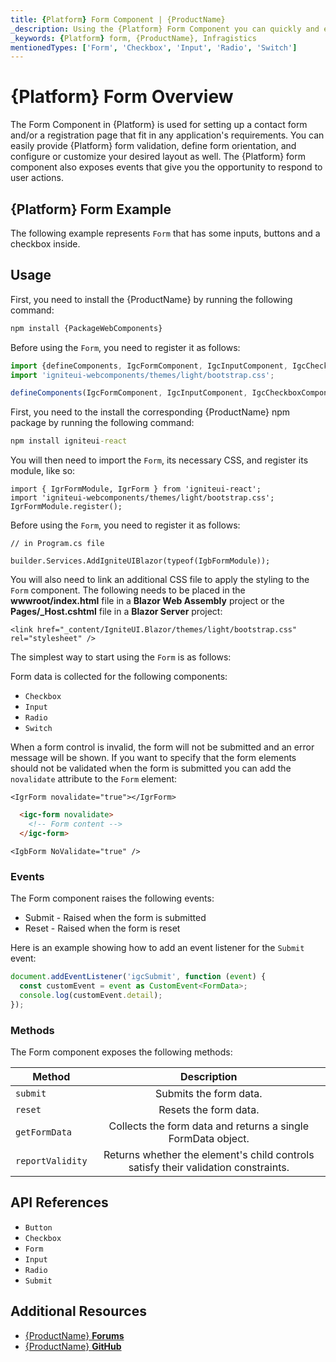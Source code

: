 ```yaml
---
title: {Platform} Form Component | {ProductName}
_description: Using the {Platform} Form Component you can quickly and easily create new contact form or a registration page for your next app. Learn more here.
_keywords: {Platform} form, {ProductName}, Infragistics
mentionedTypes: ['Form', 'Checkbox', 'Input', 'Radio', 'Switch']
---
```


# {Platform} Form Overview

The Form Component in {Platform} is used for setting up a contact form and/or a registration page that fit in any application's requirements. You can easily provide {Platform} form validation, define form orientation, and configure or customize your desired layout as well. The {Platform} form component also exposes events that give you the opportunity to respond to user actions.

## {Platform} Form Example

The following example represents `Form` that has some inputs, buttons and a checkbox inside.

<code-view style="height: 300px"
           data-demos-base-url="{environment:dvDemosBaseUrl}"
           iframe-src="{environment:dvDemosBaseUrl}/inputs/form-overview"
           alt="{Platform} Form Example"
           github-src="inputs/form/overview">
</code-view>

## Usage

<!-- WebComponents -->
First, you need to install the {ProductName} by running the following command:

```cmd
npm install {PackageWebComponents}
```

Before using the `Form`, you need to register it as follows:

```ts
import {defineComponents, IgcFormComponent, IgcInputComponent, IgcCheckboxComponent, IgcButtonComponent } from 'igniteui-webcomponents';
import 'igniteui-webcomponents/themes/light/bootstrap.css';

defineComponents(IgcFormComponent, IgcInputComponent, IgcCheckboxComponent, IgcButtonComponent);
```
<!-- end: WebComponents -->

<!-- React -->
First, you need to the install the corresponding {ProductName} npm package by running the following command:

```cmd
npm install igniteui-react
```

You will then need to import the `Form`, its necessary CSS, and register its module, like so:

```tsx
import { IgrFormModule, IgrForm } from 'igniteui-react';
import 'igniteui-webcomponents/themes/light/bootstrap.css';
IgrFormModule.register();
```
<!-- end: React -->

<!-- Blazor -->
Before using the `Form`, you need to register it as follows:


```razor
// in Program.cs file

builder.Services.AddIgniteUIBlazor(typeof(IgbFormModule));
```

You will also need to link an additional CSS file to apply the styling to the `Form` component. The following needs to be placed in the **wwwroot/index.html** file in a **Blazor Web Assembly** project or the **Pages/_Host.cshtml** file in a **Blazor Server** project:

```razor
<link href="_content/IgniteUI.Blazor/themes/light/bootstrap.css" rel="stylesheet" />
```
<!-- end: Blazor -->

The simplest way to start using the `Form` is as follows:

<code-view style="height: 300px"
           data-demos-base-url="{environment:dvDemosBaseUrl}"
           iframe-src="{environment:dvDemosBaseUrl}/inputs/form-overview"
           alt="{Platform} Form Example"
           github-src="inputs/form/overview">
</code-view>

Form data is collected for the following components:
- `Checkbox`
- `Input`
- `Radio`
- `Switch`

When a form control is invalid, the form will not be submitted and an error message will be shown. If you want to specify that the form elements should not be validated when the form is submitted you can add the `novalidate` attribute to the `Form` element:

```tsx
<IgrForm novalidate="true"></IgrForm>
```

```html
  <igc-form novalidate>
    <!-- Form content -->
  </igc-form>
```

```razor
<IgbForm NoValidate="true" />
```

### Events

The Form component raises the following events:
- Submit - Raised when the form is submitted
- Reset - Raised when the form is reset

Here is an example showing how to add an event listener for the `Submit` event:

```ts
document.addEventListener('igcSubmit', function (event) {
  const customEvent = event as CustomEvent<FormData>;
  console.log(customEvent.detail);
});
```

### Methods

The Form component exposes the following methods:

| Method			| Description     			|
| ------------- 	|:-------------:			|
|`submit`|Submits the form data.|
|`reset`|Resets the form data.|
|`getFormData`|Collects the form data and returns a single FormData object.|
|`reportValidity`|Returns whether the element's child controls satisfy their validation constraints.|

<div class="divider"></div>


## API References

 - `Button`
 - `Checkbox`
 - `Form`
 - `Input`
 - `Radio`
 - `Submit`


## Additional Resources

* [{ProductName} **Forums**]({ForumsLink})
* [{ProductName} **GitHub**]({GithubLink})
